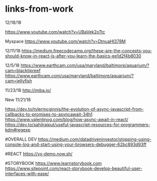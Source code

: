 # links-from-work
12/18/18

https://www.youtube.com/watch?v=UBaVek2oTtc

Myspace
https://www.youtube.com/watch?v=DtnuaHl378M


12/11/18
https://medium.freecodecamp.org/these-are-the-concepts-you-should-know-in-react-js-after-you-learn-the-basics-ee1d2f4b8030

12/5/18
https://www.earthcam.com/usa/maryland/baltimore/aquarium/?cam=blacktipreef
https://www.earthcam.com/usa/maryland/baltimore/aquarium/?cam=jellyfish


11/23/18
http://imba.io/

New 11/21/18  

https://dev.to/tylermcginnis/the-evolution-of-async-javascript-from-callbacks-to-promises-to-asyncawait-34h1
https://www.valentinog.com/blog/how-async-await-in-react/
https://dev.to/sahilrajput/useful-javascript-resources-for-programmers-kdm#regexp







#OVERALL DEV
https://medium.com/datadriveninvestor/stopping-using-console-log-and-start-using-your-browsers-debugger-62bc893d93ff

#REACT
https://vx-demo.now.sh/



#STORYBOOK 
https://www.learnstorybook.com
https://www.sitepoint.com/react-storybook-develop-beautiful-user-interfaces-with-ease/


